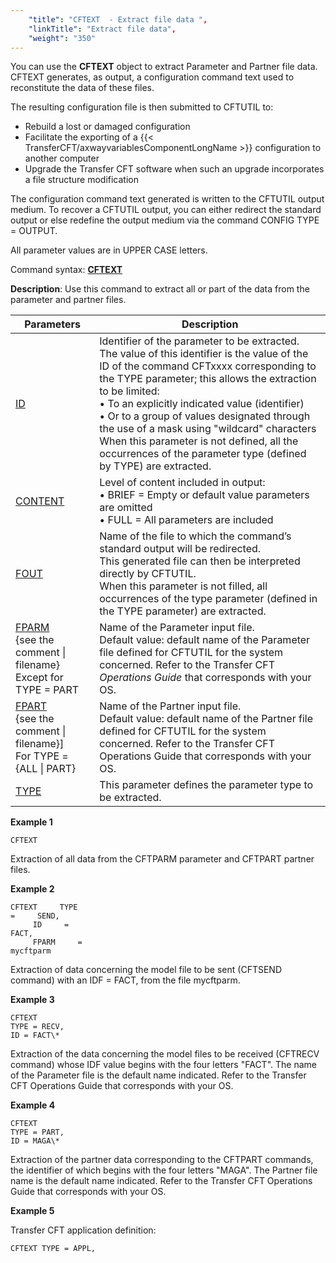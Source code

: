 ```yaml
---
    "title": "CFTEXT  - Extract file data ",
    "linkTitle": "Extract file data",
    "weight": "350"
---
```

You can use the <span id="About_the_CFTEXT_Command"></span>****CFTEXT****
object to extract Parameter and Partner file data. CFTEXT generates, as output, a configuration command text used to reconstitute
the data of these files.

The resulting configuration
file is then submitted to CFTUTIL to:

- Rebuild a lost
    or damaged configuration
- Facilitate the
    exporting of a {{< TransferCFT/axwayvariablesComponentLongName  >}} configuration to another computer
- Upgrade the Transfer
    CFT software when such an upgrade incorporates a file structure modification

The configuration command text generated is written to the CFTUTIL output
medium. To recover a CFTUTIL output, you can either redirect the standard
output or else redefine the output medium via the command CONFIG TYPE
= OUTPUT.

All parameter values are in UPPER CASE letters.

Command syntax: ****[CFTEXT](../../../../c_intro_userinterfaces/command_summary#CFTEXT)****

**Description**: Use this command to extract all or part of the data from
the parameter and partner files.


| Parameters  | Description  |
| --- | --- |
| [ID](../../../../c_intro_userinterfaces/command_summary/parameter_intro/id)  | Identifier of the parameter to be extracted.<br/> The value of this identifier is the value of the ID of the command CFTxxxx corresponding to the TYPE parameter; this allows the extraction to be limited:<br/> • To an explicitly indicated value (identifier)<br/> • Or to a group of values designated through the use of a mask using &quot;wildcard&quot; characters<br/> When this parameter is not defined, all the occurrences of the parameter type (defined by TYPE) are extracted. |
| [CONTENT](../../../../c_intro_userinterfaces/command_summary/parameter_intro/content)  | Level of content included in output:<br/> • BRIEF = Empty or default value parameters are omitted<br/> • FULL = All parameters are included |
| [FOUT](../../../../c_intro_userinterfaces/command_summary/parameter_intro/fout)  | Name of the file to which the command’s standard output will be redirected.<br/> This generated file can then be interpreted directly by CFTUTIL.<br/> When this parameter is not filled, all occurrences of the type parameter (defined in the TYPE parameter) are extracted. |
| [FPARM](../../../../c_intro_userinterfaces/command_summary/parameter_intro/fparm)<br/> {see the comment &#124; filename} <br/> Except for TYPE = PART | Name of the Parameter input file.<br/> Default value: default name of the Parameter file defined for CFTUTIL for the system concerned. Refer to the Transfer CFT *Operations Guide* that corresponds with your OS. |
| [FPART](../../../../c_intro_userinterfaces/command_summary/parameter_intro/fpart) <br/> {see the comment &#124; filename}]<br/> For TYPE = {ALL &#124; PART} | Name of the Partner input file.<br/> Default value: default name of the Partner file defined for CFTUTIL for the system concerned. Refer to the Transfer CFT Operations Guide that corresponds with your OS. |
| [TYPE](../../../../c_intro_userinterfaces/command_summary/parameter_intro/type)  | This parameter defines the parameter type to be extracted. |


****Example 1****

```
CFTEXT
```

Extraction of all data from the CFTPARM parameter and CFTPART
partner files.

********Example 2********

```
CFTEXT     TYPE    
=     SEND,
     ID     =    
FACT,
     FPARM     =    
mycftparm
```

Extraction of data concerning the model file to be sent
(CFTSEND command) with an IDF = FACT, from the file mycftparm.

********Example 3********

```
CFTEXT
TYPE = RECV,
ID = FACT\*
```

Extraction of the data concerning the model files to be
received (CFTRECV command) whose IDF value begins with the four letters
"FACT". The name of the Parameter file is the default name indicated.
Refer to the Transfer CFT Operations Guide that corresponds with
your OS.

********Example 4********

```
CFTEXT
TYPE = PART,
ID = MAGA\*
```

Extraction of the partner data corresponding to the CFTPART
commands, the identifier of which begins with the four letters "MAGA".
The Partner file name is the default name indicated. Refer to the Transfer
CFT Operations Guide that corresponds with your OS.

****Example 5****

Transfer
CFT application definition:

```
CFTEXT TYPE = APPL,
```
